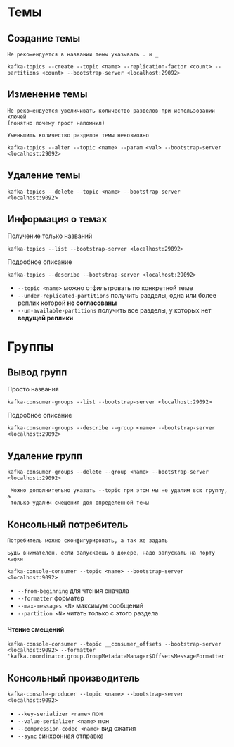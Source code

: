 
# Темы
## Создание темы

	Не рекомендуется в названии темы указывать . и _

```shell
kafka-topics --create --topic <name> --replication-factor <count> --partitions <count> --bootstrap-server <localhost:29092>
```


## Изменение темы

	Не рекомендуется увеличивать количество разделов при использовании ключей 
	(понятно почему прост напомнил)

	Уменьшить количество разделов темы невозможно

```shell
kafka-topics --alter --topic <name> --param <val> --bootstrap-server <localhost:29092>
```

## Удаление темы
```shell
kafka-topics --delete --topic <name> --bootstrap-server <localhost:9092>
```

## Информация о темах

Получение только названий
```shell
kafka-topics --list --bootstrap-server <localhost:29092>
```

Подробное описание
```shell
kafka-topics --describe --bootstrap-server <localhost:29092>
```

- `--topic <name>` можно отфильтровать по конкретной теме 
- `--under-replicated-partitions` получить разделы, одна или более реплик которой **не согласованы**
- `--un-available-partitions` получить все разделы, у которых нет **ведущей реплики**


# Группы

## Вывод групп

Просто названия
```shell
kafka-consumer-groups --list --bootstrap-server <localhost:29092>
```

Подробное описание
```shell
kafka-consumer-groups --describe --group <name> --bootstrap-server <localhost:29092>
```

## Удаление групп

```shell
kafka-consumer-groups --delete --group <name> --bootstrap-server <localhost:29092>
```

	 Можно дополнительно указать --topic при этом мы не удалим всю группу, а 
	 только удалим смещения доя определенной темы


## Консольный потребитель

	Потребитель можно сконфигурировать, а так же задать 

	Будь внимателен, если запускаешь в докере, надо запускать на порту кафки

```shell
kafka-console-consumer --topic <name> --bootstrap-server <localhost:9092>
```

- `--from-beginning` для чтения сначала
- `--formatter` форматер
- `--max-messages <N>` максимум сообщений
- `--partition <N>` читать только с этого раздела
#### Чтение смещений

```shell
kafka-console-consumer --topic __consumer_offsets --bootstrap-server <localhost:9092> --formatter 'kafka.coordinator.group.GroupMetadataManager$OffsetsMessageFormatter'
```

## Консольный производитель

```shell
kafka-console-producer --topic <name> --bootstrap-server <localhost:9092>
```

- `--key-serializer <name>` пон
- `--value-serializer <name>` пон
- `--compression-codec <name>` вид сжатия
- `--sync` синхронная отправка
